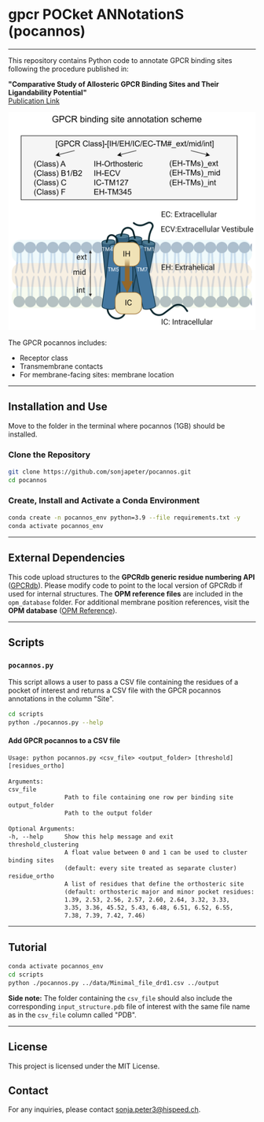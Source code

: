 # gpcr POCket ANNotationS (pocannos)

---

This repository contains Python code to annotate GPCR binding sites following the procedure published in:

**"Comparative Study of Allosteric GPCR Binding Sites and Their Ligandability Potential"**\
[Publication Link](https://pubs.acs.org/doi/10.1021/acs.jcim.4c00819)

![GPCR Pocannos](pocannos.png)

The GPCR pocannos includes:

- Receptor class
- Transmembrane contacts
- For membrane-facing sites: membrane location

---

## Installation and Use

Move to the folder in the terminal where pocannos (1GB) should be installed.

### Clone the Repository

```bash
git clone https://github.com/sonjapeter/pocannos.git
cd pocannos
```

### Create, Install and Activate a Conda Environment

```bash
conda create -n pocannos_env python=3.9 --file requirements.txt -y
conda activate pocannos_env
```

---

## External Dependencies

This code upload structures to the **GPCRdb generic residue numbering API** ([GPCRdb](https://gpcrdb.org/)). Please modify code to point to the local version of GPCRdb if used for internal structures. The **OPM reference files** are included in the `opm_database` folder. For additional membrane position references, visit the **OPM database** ([OPM Reference](https://opm.phar.umich.edu/ppm_server3_cgopm)). 

---

## Scripts

### `pocannos.py`

This script allows a user to pass a CSV file containing the residues of a pocket of interest and returns a CSV file with the GPCR pocannos annotations in the column "Site".

```bash
cd scripts
python ./pocannos.py --help
```

#### Add GPCR pocannos to a CSV file

```
Usage: python pocannos.py <csv_file> <output_folder> [threshold] [residues_ortho]

Arguments:
csv_file
                Path to file containing one row per binding site
output_folder
                Path to the output folder

Optional Arguments:
-h, --help      Show this help message and exit
threshold_clustering
                A float value between 0 and 1 can be used to cluster binding sites
                (default: every site treated as separate cluster)
residue_ortho
                A list of residues that define the orthosteric site
                (default: orthosteric major and minor pocket residues:
                1.39, 2.53, 2.56, 2.57, 2.60, 2.64, 3.32, 3.33,
                3.35, 3.36, 45.52, 5.43, 6.48, 6.51, 6.52, 6.55,
                7.38, 7.39, 7.42, 7.46)
```

---

## Tutorial

```bash
conda activate pocannos_env
cd scripts
python ./pocannos.py ../data/Minimal_file_drd1.csv ../output
```

**Side note:** The folder containing the `csv_file` should also include the corresponding `input_structure.pdb` file of interest with the same file name as in the `csv_file` column called "PDB".

---

## License

This project is licensed under the MIT License.

## Contact

For any inquiries, please contact sonja.peter3@hispeed.ch.




